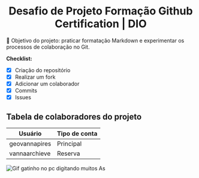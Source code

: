 <center> <h1>Desafio de Projeto Formação Github Certification | DIO </h1></center>

🎯 Objetivo do projeto: praticar formatação Markdown e experimentar os processos de colaboração no Git.

**Checklist:**
- [x] Criação do repositório
- [x] Realizar um fork
- [x] Adicionar um colaborador
- [x] Commits
- [x] Issues

## Tabela de colaboradores do projeto

| Usuário | Tipo de conta |
| ------------- | ------------- |
| geovannapires | Principal     |
| vannaarchieve | Reserva       |

![Gif gatinho no pc digitando muitos As](https://media.tenor.com/Mle3dtAOrfEAAAAM/cat-keyboard.gif)
